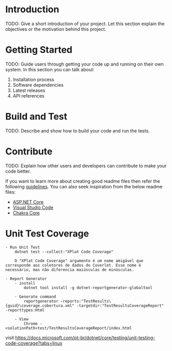 # Introduction 
TODO: Give a short introduction of your project. Let this section explain the objectives or the motivation behind this project. 

# Getting Started
TODO: Guide users through getting your code up and running on their own system. In this section you can talk about:
1.	Installation process
2.	Software dependencies
3.	Latest releases
4.	API references

# Build and Test
TODO: Describe and show how to build your code and run the tests. 

# Contribute
TODO: Explain how other users and developers can contribute to make your code better. 

If you want to learn more about creating good readme files then refer the following [guidelines](https://docs.microsoft.com/en-us/azure/devops/repos/git/create-a-readme?view=azure-devops). You can also seek inspiration from the below readme files:
- [ASP.NET Core](https://github.com/aspnet/Home)
- [Visual Studio Code](https://github.com/Microsoft/vscode)
- [Chakra Core](https://github.com/Microsoft/ChakraCore)

# Unit Test Coverage
    - Run Unit Test
        dotnet test --collect:"XPlat Code Coverage"

        O "XPlat Code Coverage" argumento é um nome amigável que corresponde aos coletores de dados do Coverlet. Esse nome é necessário, mas não diferencia maiúsculas de minúsculas.

    - Report Generator
        - install
            dotnet tool install -g dotnet-reportgenerator-globaltool
        
        - Generate command
            reportgenerator -reports:"TestResults\{guid}\coverage.cobertura.xml" -targetdir:"TestResultsCoverageReport" -reporttypes:Html

        - View
            Chrome - <solutionPath>test/TestResultsCoverageReport/index.html

visit https://docs.microsoft.com/pt-br/dotnet/core/testing/unit-testing-code-coverage?tabs=linux
